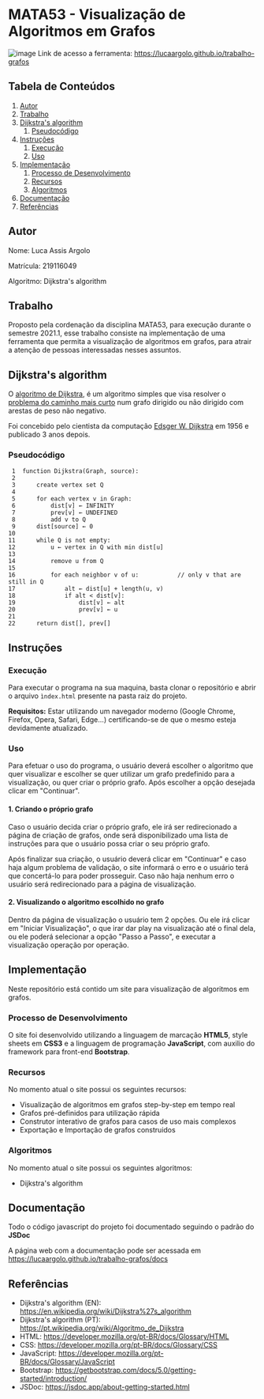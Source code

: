 # MATA53 - Visualização de Algoritmos em Grafos
![image](https://user-images.githubusercontent.com/49497195/120156745-a7eed800-c1c8-11eb-99ca-03c68c9f0d48.png)
Link de acesso a ferramenta: https://lucaargolo.github.io/trabalho-grafos

## Tabela de Conteúdos
1. [Autor](#autor)
2. [Trabalho](#trabalho)
3. [Dijkstra's algorithm](#dijkstras-algorithm)
   1. [Pseudocódigo](#pseudocódigo)
5. [Instruções](#instruções)
   1. [Execução](#execução)
   2. [Uso](#uso)
7. [Implementação](#implementação)
   1. [Processo de Desenvolvimento](#processo-de-desenvolvimento)
   2. [Recursos](#recursos)
   3. [Algoritmos](#algoritmos)
8. [Documentação](#documentação)
9. [Referências](#referências)

## Autor

Nome: Luca Assis Argolo

Matrícula: 219116049

Algoritmo: Dijkstra's algorithm 

## Trabalho

Proposto pela cordenação da disciplina MATA53, para execução durante o semestre 2021.1, esse trabalho consiste na implementação de uma ferramenta que permita a visualização de algoritmos em grafos, para atrair a atenção de pessoas interessadas nesses assuntos.

## Dijkstra's algorithm

O [algoritmo de Dijkstra](https://pt.wikipedia.org/wiki/Algoritmo_de_Dijkstra), é um algoritmo simples que visa resolver o [problema do caminho mais curto](https://pt.wikipedia.org/wiki/Problema_do_caminho_mais_curto) num grafo dirigido ou não dirigido com arestas de peso não negativo.

Foi concebido pelo cientista da computação [Edsger W. Dijkstra](https://pt.wikipedia.org/wiki/Edsger_Dijkstra) em 1956 e publicado 3 anos depois.

### Pseudocódigo

```
 1  function Dijkstra(Graph, source):
 2
 3      create vertex set Q
 4
 5      for each vertex v in Graph:            
 6          dist[v] ← INFINITY                 
 7          prev[v] ← UNDEFINED                
 8          add v to Q                     
 9      dist[source] ← 0                       
10     
11      while Q is not empty:
12          u ← vertex in Q with min dist[u]   
13                                             
14          remove u from Q
15         
16          for each neighbor v of u:           // only v that are still in Q
17              alt ← dist[u] + length(u, v)
18              if alt < dist[v]:              
19                  dist[v] ← alt
20                  prev[v] ← u
21
22      return dist[], prev[]
```

## Instruções

### Execução

Para executar o programa na sua maquina, basta clonar o repositório e abrir o arquivo `ìndex.html` presente na pasta raiz do projeto.

**Requisitos:** Estar utilizando um navegador moderno (Google Chrome, Firefox, Opera, Safari, Edge...) certificando-se de que o mesmo esteja devidamente atualizado.

### Uso

Para efetuar o uso do programa, o usuário deverá escolher o algoritmo que quer visualizar e escolher se quer utilizar um grafo predefinido para a visualização, ou quer criar o próprio grafo. Após escolher a opção desejada clicar em "Continuar".

#### 1. Criando o próprio grafo

Caso o usuário decida criar o próprio grafo, ele irá ser redirecionado a página de criação de grafos, onde será disponibilizado uma lista de instruções para que o usuário possa criar o seu próprio grafo.

Após finalizar sua criação, o usuário deverá clicar em "Continuar" e caso haja algum problema de validação, o site informará o erro e o usuário terá que concertá-lo para poder prosseguir. Caso não haja nenhum erro o usuário será redirecionado para a página de visualização.

#### 2. Visualizando o algoritmo escolhido no grafo

Dentro da página de visualização o usuário tem 2 opções. Ou ele irá clicar em "Iniciar Visualização", o que irar dar play na visualização até o final dela, ou ele poderá selecionar a opção "Passo a Passo", e executar a visualização operação por operação.

## Implementação

Neste repositório está contido um site para visualização de algoritmos em grafos.

### Processo de Desenvolvimento

O site foi desenvolvido utilizando a linguagem de marcação **HTML5**, style sheets em **CSS3** e a linguagem de programação **JavaScript**, com auxilio do framework para front-end **Bootstrap**.

### Recursos

No momento atual o site possui os seguintes recursos:

- Visualização de algoritmos em grafos step-by-step em tempo real
- Grafos pré-definidos para utilização rápida
- Construtor interativo de grafos para casos de uso mais complexos
- Exportação e Importação de grafos construidos

### Algoritmos

No momento atual o site possui os seguintes algoritmos:

- Dijkstra's algorithm

## Documentação

Todo o código javascript do projeto foi documentado seguindo o padrão do **JSDoc**

A página web com a documentação pode ser acessada em https://lucaargolo.github.io/trabalho-grafos/docs

## Referências

- Dijkstra's algorithm (EN): https://en.wikipedia.org/wiki/Dijkstra%27s_algorithm
- Dijkstra's algorithm (PT): https://pt.wikipedia.org/wiki/Algoritmo_de_Dijkstra
- HTML: https://developer.mozilla.org/pt-BR/docs/Glossary/HTML
- CSS: https://developer.mozilla.org/pt-BR/docs/Glossary/CSS
- JavaScript: https://developer.mozilla.org/pt-BR/docs/Glossary/JavaScript 
- Bootstrap: https://getbootstrap.com/docs/5.0/getting-started/introduction/
- JSDoc: https://jsdoc.app/about-getting-started.html
